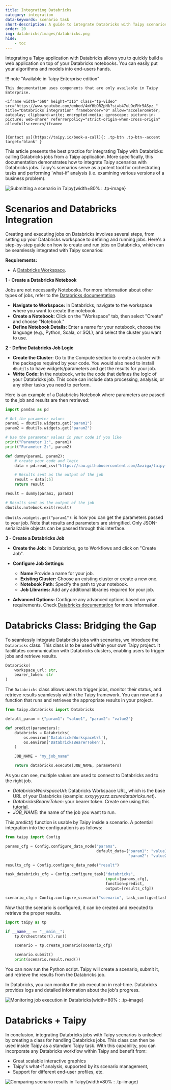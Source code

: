 ```yaml
---
title: Integrating Databricks
category: integration
data-keywords: scenario task
short-description: A guide to integrate Databricks with Taipy scenarios.
order: 20
img: databricks/images/databricks.png
hide:
    - toc
---
```


Integrating a Taipy application with Databricks allows you to quickly build a
web application on top of your Databricks notebooks. You can easily put your
algorithms and models into end-users hands.

!!! note "Available in Taipy Enterprise edition"

    This documentation uses components that are only available in Taipy Enterprise.

    <iframe width="560" height="315" class="tp-video" src="https://www.youtube.com/embed/4mYHbORZpHk?si=b47uLOcFHr5ASyz_" title="Databricks integration" frameborder="0" allow="accelerometer; autoplay; clipboard-write; encrypted-media; gyroscope; picture-in-picture; web-share" referrerpolicy="strict-origin-when-cross-origin" allowfullscreen></iframe>


    [Contact us](https://taipy.io/book-a-call){: .tp-btn .tp-btn--accent target='blank' }

This article presents the best practice for integrating Taipy with Databricks:
calling Databricks jobs from a Taipy application. More specifically, this
documentation demonstrates how to integrate Taipy scenarios with Databricks
jobs. Taipy's scenarios serve as a potent tool for orchestrating tasks and
performing 'what-if' analysis (i.e. examining various versions of a business
problem).

![Submitting a scenario in Taipy](images/submit_scenario.png){width=80% : .tp-image}

# Scenarios and Databricks Integration

Creating and executing jobs on Databricks involves several steps, from setting up your
Databricks workspace to defining and running jobs. Here's a step-by-step guide on how
to create and run jobs on Databricks, which can be seamlessly integrated with Taipy
scenarios:

**Requirements:**

- A [Databricks Workspace](https://docs.databricks.com/en/admin/workspace/index.html).

**1 - Create a Databricks Notebook**

Jobs are not necessarily Notebooks. For more information about other types of
jobs, refer to the
[Databricks documentation](https://docs.databricks.com/en/workflows/jobs/create-run-jobs.html).

- **Navigate to Workspace:** In Databricks, navigate to the workspace where you want to
  create the notebook.
- **Create a Notebook:** Click on the "Workspace" tab, then select "Create" and choose
  "Notebook."
- **Define Notebook Details:** Enter a name for your notebook, choose the language
  (e.g., Python, Scala, or SQL), and select the cluster you want to use.

**2 - Define Databricks Job Logic**

- **Create the Cluster**: Go to the Compute section to create a cluster with the
  packages required by your code. You would also need to install `dbutils` to
  have widgets/parameters and get the results for your job.
- **Write Code:** In the notebook, write the code that defines the logic of your
  Databricks job. This code can include data processing, analysis, or any other tasks you
  need to perform.

Here is an example of a Databricks Notebook where parameters are passed to the job
and results are then retrieved:

```python
import pandas as pd

# Get the parameter values
param1 = dbutils.widgets.get("param1")
param2 = dbutils.widgets.get("param2")

# Use the parameter values in your code if you like
print("Parameter 1:", param1)
print("Parameter 2:", param2)

def dummy(param1, param2):
    # create your code and logic
    data = pd.read_csv("https://raw.githubusercontent.com/Avaiga/taipy-getting-started-core/develop/src/daily-min-temperatures.csv")

    # Results sent as the output of the job
    result = data[:5]
    return result

result = dummy(param1, param2)

# Results sent as the output of the job
dbutils.notebook.exit(result)
```

`dbutils.widgets.get("param1")`: is how you can get the parameters passed to your job.
Note that results and parameters are stringified. Only JSON-serializable objects can be
passed through this interface.

**3 - Create a Databricks Job**

- **Create the Job:** In Databricks, go to Workflows and click on "Create Job".
- **Configure Job Settings:**

  - **Name** Provide a name for your job.
  - **Existing Cluster:** Choose an existing cluster or create a new one.
  - **Notebook Path:** Specify the path to your notebook.
  - **Job Libraries:** Add any additional libraries required for your job.
- **Advanced Options:** Configure any advanced options based on your
  requirements. Check [Databricks documentation](https://docs.databricks.com/en/workflows/jobs/create-run-jobs.html)
  for more information.

# Databricks Class: Bridging the Gap

To seamlessly integrate Databricks jobs with scenarios, we introduce the `Databricks`
class. This class is to be used within your own Taipy project. It facilitates
communication with Databricks clusters, enabling users to
trigger jobs and retrieve results.

```python
Databricks(
    workspace_url: str,
    bearer_token: str
)
```

The `Databricks` class allows users to trigger jobs, monitor their status, and retrieve
results seamlessly within the Taipy framework. You can now add a
function that runs and retrieves the appropriate results in your project.

```python
from taipy.databricks import Databricks

default_param = {"param1": "value1", "param2": "value2"}

def predict(parameters):
    databricks = Databricks(
        os.environ['DatabricksWorkspaceUrl'],
        os.environ['DatabricksBearerToken'],
    )

    JOB_NAME = "my_job_name"

    return databricks.execute(JOB_NAME, parameters)
```

As you can see, multiple values are used to connect to Databricks and to the right job.

- *DatabricksWorkspaceUrl*: Databricks Workspace URL, which is the base URL of your Databricks
  (example: *xxxyyyyzzz.azuredatabricks.net*).
- *DatabricksBearerToken*: your bearer token. Create one using this
  [tutorial](https://docs.databricks.com/en/dev-tools/auth/pat.html).
- *JOB_NAME*: the name of the job you want to run.

This *predict()* function is usable by Taipy inside a scenario. A potential
integration into the configuration is as follows:

```python
from taipy import Config

params_cfg = Config.configure_data_node("params",
                                        default_data={"param1": "value1",
                                                      "param2": "value2"})

results_cfg = Config.configure_data_node("result")

task_databricks_cfg = Config.configure_task("databricks",
                                            input=[params_cfg],
                                            function=predict,
                                            output=[results_cfg])

scenario_cfg = Config.configure_scenario("scenario", task_configs=[task_databricks_cfg])
```

Now that the scenario is configured, it can be created and executed to retrieve the
proper results.

```python
import taipy as tp

if __name__ == "__main__":
    tp.Orchestrator().run()

    scenario = tp.create_scenario(scenario_cfg)

    scenario.submit()
    print(scenario.result.read())
```

You can now run the Python script. Taipy will create a scenario, submit it, and
retrieve the results from the Databricks job.

In Databricks, you can monitor the job execution in real-time. Databricks
provides logs and detailed information about the job's progress.

![Monitoring job execution in Databricks](images/databricks_job.png){width=80% : .tp-image}

# Databricks + Taipy

In conclusion, integrating Databricks jobs with Taipy scenarios is unlocked by creating a
class for handling Databricks jobs. This class can then be used inside Taipy as a
standard Taipy task. With this capability, you can incorporate any Databricks workflow
within Taipy and benefit from:

- Great scalable  interactive graphics
- Taipy's what-if analysis, supported by its scenario management,
- Support for different end-user profiles, etc.

![Comparing scenario results in Taipy](images/compare_scenarios.png){width=80% : .tp-image}
